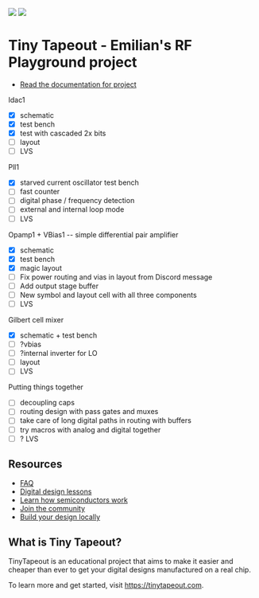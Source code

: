 ![](../../workflows/gds/badge.svg) ![](../../workflows/docs/badge.svg)

# Tiny Tapeout - Emilian's RF Playground project

- [Read the documentation for project](docs/info.md)

Idac1
- [X] schematic
- [X] test bench
- [X] test with cascaded 2x bits
- [ ] layout
- [ ] LVS

Pll1
- [X] starved current oscillator test bench
- [ ] fast counter
- [ ] digital phase / frequency detection
- [ ] external and internal loop mode
- [ ] LVS

Opamp1 + VBias1 -- simple differential pair amplifier
- [X] schematic
- [X] test bench
- [X] magic layout
- [ ] Fix power routing and vias in layout from Discord message
- [ ] Add output stage buffer
- [ ] New symbol and layout cell with all three components
- [ ] LVS

Gilbert cell mixer
- [X] schematic + test bench
- [ ] ?vbias
- [ ] ?internal inverter for LO
- [ ] layout
- [ ] LVS

Putting things together
- [ ] decoupling caps
- [ ] routing design with pass gates and muxes
- [ ] take care of long digital paths in routing with buffers
- [ ] try macros with analog and digital together
- [ ] ? LVS

## Resources

- [FAQ](https://tinytapeout.com/faq/)
- [Digital design lessons](https://tinytapeout.com/digital_design/)
- [Learn how semiconductors work](https://tinytapeout.com/siliwiz/)
- [Join the community](https://tinytapeout.com/discord)
- [Build your design locally](https://docs.google.com/document/d/1aUUZ1jthRpg4QURIIyzlOaPWlmQzr-jBn3wZipVUPt4)

## What is Tiny Tapeout?

TinyTapeout is an educational project that aims to make it easier and cheaper than ever to get your digital designs manufactured on a real chip.

To learn more and get started, visit https://tinytapeout.com.
